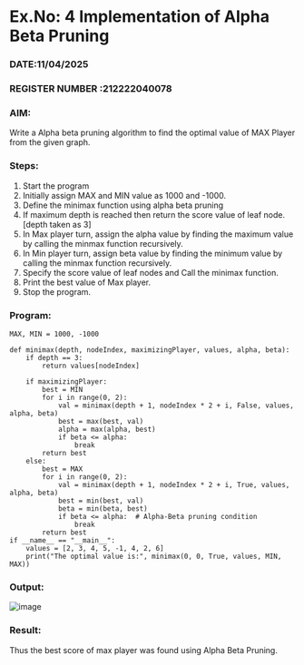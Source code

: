 # Ex.No: 4   Implementation of Alpha Beta Pruning 
### DATE:11/04/2025                                                                         
### REGISTER NUMBER :212222040078
### AIM: 
Write a Alpha beta pruning algorithm to find the optimal value of MAX Player from the given graph.
### Steps:
1. Start the program
2. Initially  assign MAX and MIN value as 1000 and -1000.
3.  Define the minimax function  using alpha beta pruning
4.  If maximum depth is reached then return the score value of leaf node. [depth taken as 3]
5.  In Max player turn, assign the alpha value by finding the maximum value by calling the minmax function recursively.
6.  In Min player turn, assign beta value by finding the minimum value by calling the minmax function recursively.
7.  Specify the score value of leaf nodes and Call the minimax function.
8.  Print the best value of Max player.
9.  Stop the program. 

### Program:
```
MAX, MIN = 1000, -1000 

def minimax(depth, nodeIndex, maximizingPlayer, values, alpha, beta):
    if depth == 3:
        return values[nodeIndex]  

    if maximizingPlayer: 
        best = MIN        
        for i in range(0, 2):
            val = minimax(depth + 1, nodeIndex * 2 + i, False, values, alpha, beta) 
            best = max(best, val) 
            alpha = max(alpha, best)
            if beta <= alpha:  
                break
        return best
    else: 
        best = MAX
        for i in range(0, 2):
            val = minimax(depth + 1, nodeIndex * 2 + i, True, values, alpha, beta) 
            best = min(best, val) 
            beta = min(beta, best)
            if beta <= alpha:  # Alpha-Beta pruning condition
                break
        return best  
if __name__ == "__main__":
    values = [2, 3, 4, 5, -1, 4, 2, 6]
    print("The optimal value is:", minimax(0, 0, True, values, MIN, MAX))

```

### Output:

![image](https://github.com/user-attachments/assets/bbc8acfa-b593-4038-91f5-18e13d01d21e)

### Result:
Thus the best score of max player was found using Alpha Beta Pruning.
